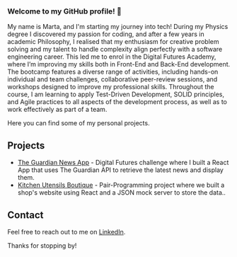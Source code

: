 ### Welcome to my GitHub profile! 👋

<!--
**contimarta/contimarta** is a ✨ _special_ ✨ repository because its `README.md` (this file) appears on your GitHub profile.

Here are some ideas to get you started:

- 🔭 I’m currently working on ...
- 🌱 I’m currently learning ...
- 👯 I’m looking to collaborate on ...
- 🤔 I’m looking for help with ...
- 💬 Ask me about ...
- 📫 How to reach me: ...
- 😄 Pronouns: ...
- ⚡ Fun fact: ...
-->

My name is Marta, and I'm starting my journey into tech! During my Physics degree I discovered my passion for coding, and after a few years in academic Philosophy, I realised that my enthusiasm for creative problem solving and my talent to handle complexity align perfectly with a software engineering career. This led me to enrol in the Digital Futures Academy, where I’m improving my skills both in Front-End and Back-End development. The bootcamp features a diverse range of activities, including hands-on individual and team challenges, collaborative peer-review sessions, and workshops designed to improve my professional skills. Throughout the course, I am learning to apply Test-Driven Development, SOLID principles, and Agile practices to all aspects of the development process, as well as to work effectively as part of a team.

Here you can find some of my personal projects.

## Projects

- [The Guardian News App](https://github.com/contimarta/news-challenge) - Digital Futures challenge where I built a React App that uses The Guardian API to retrieve the latest news and display them.
- [Kitchen Utensils Boutique](https://github.com/contimarta/boutique) - Pair-Programming project where we built a shop's website using React and a JSON mock server to store the data..


## Contact

Feel free to reach out to me on [LinkedIn](https://www.linkedin.com/in/marta-conti-lorenzo/).

Thanks for stopping by!
